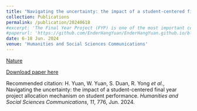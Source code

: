 ```yaml
---
title: "Navigating the uncertainty: the impact of a student-centered final year project allocation mechanism on student performance"
collection: Publications
permalink: /publication/20240618
#excerpt: 'The Final Year Project (FYP) is one of the most important courses for every undergraduate student, and the effective operation of the FYPs in higher education still faces challenges, such as uneven resource distribution and limited efficiency. This study reports a mixed-methods approach to study the impact of a student-centered FYP allocation mechanism on student performance. This research aims to investigate how aligning students’ FYP choices with their interests can inspire motivation and enhance academic performance. More importantly, this mechanism improves students’ academic resilience, enabling them to navigate unexpected contextual factors. The study’s findings take into account various aspects, including student satisfaction with the allocation process, future improvement methods, and the relationship between interest and context. The outcomes observed in this study support our hypotheses, indicating the improvements in students’ academic performance as well as the pass and completion rates. Moreover, this research contributes to ‘resilience theory’ by exploring students’ adaptability to contextual changes and their enhancement of academic resilience. This study proposes recommendations for cultivating a dynamic student-centered classroom environment. Future work could pay attention to addressing the limitations of this study, exploring other factors influencing FYP allocation, and integrating more quantitative measures for a comprehensive assessment of its impact.'
#paperurl: 'https://github.com/EnderHangYuan/EnderHangYuan.github.io/blob/master/_publications/2024-6-18-Navigating%20the%20uncertainty%20the%20impact%20of%20a%20student-centered%20final%20year%20project%20allocation%20mechanism%20on%20student%20performance.pdf'
date: 6-18 Jun. 2024
venue: 'Humanities and Social Sciences Communications'
---
```


[Nature](https://www.nature.com/articles/s41599-024-03324-7)

[Download paper here](https://github.com/RuiqiYong/RuiqiYong.github.io/blob/master/_publications/2024-6-18-Navigating%20the%20uncertainty%20the%20impact%20of%20a%20student-centered%20final%20year%20project%20allocation%20mechanism%20on%20student%20performance.pdf)

Recommended citation: H. Yuan, W. Yuan, S. Duan, R. Yong _et al._, Navigating the uncertainty: the impact of a student-centered final year project allocation mechanism on student performance. _Humanities and Social Sciences Communications_, _11_, 776, Jun. 2024.
